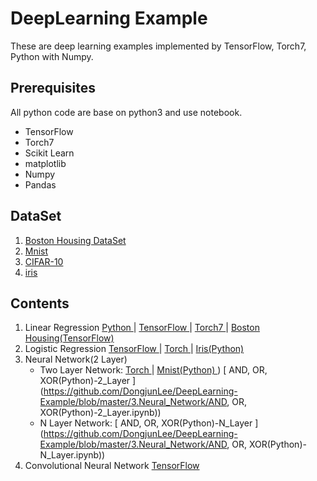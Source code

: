 # DeepLearning Example

These are deep learning examples implemented by TensorFlow, Torch7, Python with Numpy. 


## Prerequisites

All python code are base on python3 and use notebook. 

- TensorFlow
- Torch7
- Scikit Learn
- matplotlib
- Numpy
- Pandas

## DataSet

1. [Boston Housing DataSet](https://archive.ics.uci.edu/ml/datasets/Housing)
2. [Mnist](http://yann.lecun.com/exdb/mnist/)
3. [CIFAR-10](https://www.cs.toronto.edu/~kriz/cifar.html)
4. [iris](http://archive.ics.uci.edu/ml/datasets/Iris)

## Contents

1. Linear Regression
	[ Python ](https://github.com/DongjunLee/DeepLearning-Example/blob/master/1.Linear_Regression/Python.ipynb)
	|
	[ TensorFlow ](https://github.com/DongjunLee/DeepLearning-Example/blob/master/1.Linear_Regression/TensorFlow.ipynb) 
	|
	[ Torch7 ](https://github.com/DongjunLee/DeepLearning-Example/blob/master/1.Linear_Regression/Torch.ipynb)
	|
	[ Boston Housing(TensorFlow) ](https://github.com/DongjunLee/DeepLearning-Example/blob/master/1.Linear_Regression/Exercise-Boston_Housing_Problem(TensorFlow).ipynb)
2. Logistic Regression
	[ TensorFlow ](https://github.com/DongjunLee/DeepLearning-Example/blob/master/2.Logistic_Regression/TensorFlow.ipynb) 
	|
	[ Torch ](https://github.com/DongjunLee/DeepLearning-Example/blob/master/2.Logistic_Regression/Torch.ipynb) 
	|
	[ Iris(Python) ](https://github.com/DongjunLee/DeepLearning-Example/blob/master/2.Logistic_Regression/Iris(Python).ipynb) 
3. Neural Network(2 Layer)
	- Two Layer Network:
	[ Torch ](https://github.com/DongjunLee/DeepLearning-Example/blob/master/3.Neural_Network/Torch.ipynb)
	|
	[ Mnist(Python) ](https://github.com/DongjunLee/DeepLearning-Example/blob/master/3.Neural_Network/Mnist(Python).ipynb)) 
	[ AND, OR, XOR(Python)-2_Layer ](https://github.com/DongjunLee/DeepLearning-Example/blob/master/3.Neural_Network/AND, OR, XOR(Python)-2_Layer.ipynb)) 
	- N Layer Network:
	[ AND, OR, XOR(Python)-N_Layer ](https://github.com/DongjunLee/DeepLearning-Example/blob/master/3.Neural_Network/AND, OR, XOR(Python)-N_Layer.ipynb)) 
4. Convolutional Neural Network
	[ TensorFlow ](https://github.com/DongjunLee/DeepLearning-Example/blob/master/4.Convolution_Network/TensorFlow.ipynb) 

